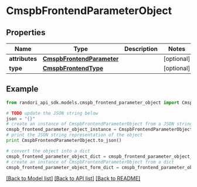 # CmspbFrontendParameterObject


## Properties

Name | Type | Description | Notes
------------ | ------------- | ------------- | -------------
**attributes** | [**CmspbFrontendParameter**](CmspbFrontendParameter.md) |  | [optional] 
**type** | [**CmspbFrontendType**](CmspbFrontendType.md) |  | [optional] 

## Example

```python
from randori_api_sdk.models.cmspb_frontend_parameter_object import CmspbFrontendParameterObject

# TODO update the JSON string below
json = "{}"
# create an instance of CmspbFrontendParameterObject from a JSON string
cmspb_frontend_parameter_object_instance = CmspbFrontendParameterObject.from_json(json)
# print the JSON string representation of the object
print CmspbFrontendParameterObject.to_json()

# convert the object into a dict
cmspb_frontend_parameter_object_dict = cmspb_frontend_parameter_object_instance.to_dict()
# create an instance of CmspbFrontendParameterObject from a dict
cmspb_frontend_parameter_object_form_dict = cmspb_frontend_parameter_object.from_dict(cmspb_frontend_parameter_object_dict)
```
[[Back to Model list]](../README.md#documentation-for-models) [[Back to API list]](../README.md#documentation-for-api-endpoints) [[Back to README]](../README.md)


